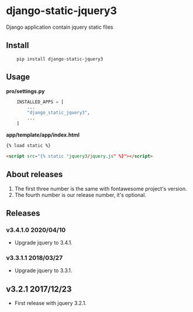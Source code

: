 # django-static-jquery3


Django application contain jquery static files


## Install

```shell
    pip install django-static-jquery3
```

## Usage

**pro/settings.py**

```python
    INSTALLED_APPS = [
        ...
        "django_static_jquery3",
        ...
    ]
```

**app/template/app/index.html**

```html
{% load static %}

<script src="{% static "jquery3/jquery.js" %}"></script>
```

## About releases

1. The first three number is the same with fontawesome project's version.
1. The fourth number is our release number, it's optional.

## Releases

### v3.4.1.0 2020/04/10

- Upgrade jquery to 3.4.1.

### v3.3.1.1 2018/03/27

- Upgrade jquery to 3.3.1.

## v3.2.1 2017/12/23

- First release with jquery 3.2.1.
